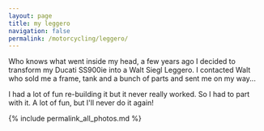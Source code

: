 ```yaml
---
layout: page
title: my leggero
navigation: false
permalink: /motorcycling/leggero/
---
```


Who knows what went inside my head, a few years ago I decided to transform my Ducati SS900ie into a Walt Siegl Leggero. I contacted Walt who sold me a frame, tank and a bunch of parts and sent me on my way...

I had a lot of fun re-building it but it never really worked. So I had to part with it. A lot of fun, but I'll never do it again!

{% include permalink_all_photos.md %}